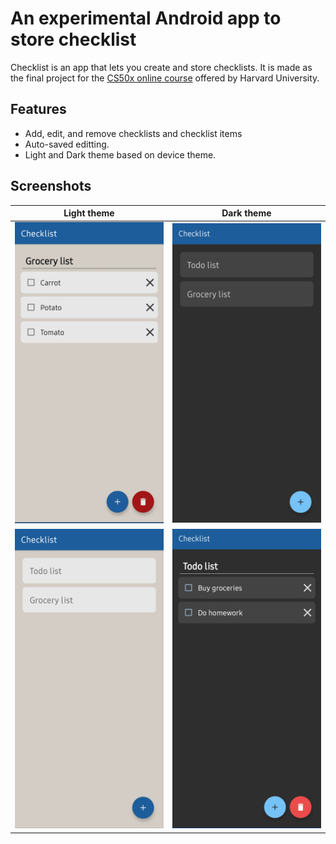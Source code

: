 # An experimental Android app to store checklist

Checklist is an app that lets you create and store checklists. It is made as the final project for the [CS50x online course](https://cs50.harvard.edu) offered by Harvard University.

## Features

- Add, edit, and remove checklists and checklist items
- Auto-saved editting.
- Light and Dark theme based on device theme.

## Screenshots

Light theme | Dark theme
:--:|:--:
![](docs/1.png) | ![](docs/4.png)
![](docs/2.png) | ![](docs/3.png)
